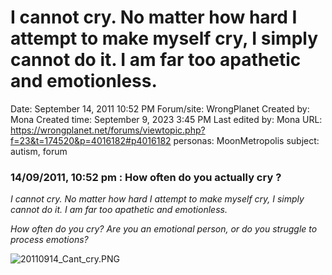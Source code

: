 # I cannot cry. No matter how hard I attempt to make myself cry, I simply cannot do it. I am far too apathetic and emotionless.

Date: September 14, 2011 10:52 PM
Forum/site: WrongPlanet
Created by: Mona
Created time: September 9, 2023 3:45 PM
Last edited by: Mona
URL: https://wrongplanet.net/forums/viewtopic.php?f=23&t=174520&p=4016182#p4016182
personas: MoonMetropolis
subject: autism, forum

### **14/09/2011, 10:52 pm : How often do you actually cry ?**

*I cannot cry. No matter how hard I attempt to make myself cry, I simply cannot do it. I am far too apathetic and emotionless.*

*How often do you cry? Are you an emotional person, or do you struggle to process emotions?*

![20110914_Cant_cry.PNG](../../../Joshua%E2%80%99s%20personas%20&%20victimes%2047f302c3ee7140169d02d7ecbb1b2b4c/Rushes%20Personas%2026f0f60550004a05bb97f11a02504bf4/Threads%20MoonMetropolis%20Wrong%20Planet%201218040f12ce4d4c88a7533017568e89/20110914_Cant_cry.png)
